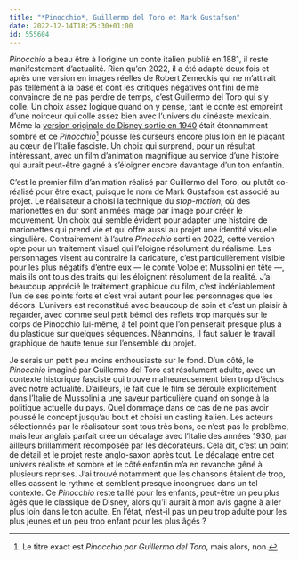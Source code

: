 ```yaml
---
title: "*Pinocchio*, Guillermo del Toro et Mark Gustafson"
date: 2022-12-14T18:25:30+01:00
id: 555604 
---
```


*Pinocchio* a beau être à l’origine un conte italien publié en 1881, il reste manifestement d’actualité. Rien qu’en 2022, il a été adapté deux fois et après une version en images réelles de Robert Zemeckis qui ne m’attirait pas tellement à la base et dont les critiques négatives ont fini de me convaincre de ne pas perdre de temps, c’est Guillermo del Toro qui s’y colle. Un choix assez logique quand on y pense, tant le conte est empreint d’une noirceur qui colle assez bien avec l’univers du cinéaste mexicain. Même la [version originale de Disney sortie en 1940](https://voiretmanger.fr/pinocchio-luske-sharpsteen/) était étonnamment sombre et ce *Pinocchio*[^1] pousse les curseurs encore plus loin en le plaçant au cœur de l’Italie fasciste. Un choix qui surprend, pour un résultat intéressant, avec un film d’animation magnifique au service d’une histoire qui aurait peut-être gagné à s’éloigner encore davantage d’un ton enfantin.

C’est le premier film d’animation réalisé par Guillermo del Toro, ou plutôt co-réalisé pour être exact, puisque le nom de Mark Gustafson est associé au projet. Le réalisateur a choisi la technique du *stop-motion*, où des marionettes en dur sont animées image par image pour créer le mouvement. Un choix qui semble évident pour adapter une histoire de marionettes qui prend vie et qui offre aussi au projet une identité visuelle singulière. Contrairement à l’autre *Pinocchio* sorti en 2022, cette version opte pour un traitement visuel qui l’éloigne résolument du réalisme. Les personnages visent au contraire la caricature, c’est particulièrement visible pour les plus négatifs d’entre eux — le comte Volpe et Mussolini en tête —, mais ils ont tous des traits qui les éloignent résolument de la réalité. J’ai beaucoup apprécié le traitement graphique du film, c’est indéniablement l’un de ses points forts et c’est vrai autant pour les personnages que les décors. L’univers est reconstitué avec beaucoup de soin et c’est un plaisir à regarder, avec comme seul petit bémol des reflets trop marqués sur le corps de Pinocchio lui-même, à tel point que l’on penserait presque plus à du plastique sur quelques séquences. Néanmoins, il faut saluer le travail graphique de haute tenue sur l’ensemble du projet.

Je serais un petit peu moins enthousiaste sur le fond. D’un côté, le *Pinocchio* imaginé par Guillermo del Toro est résolument adulte, avec un contexte historique fasciste qui trouve malheureusement bien trop d’échos avec notre actualité. D’ailleurs, le fait que le film se déroule explicitement dans l’Italie de Mussolini a une saveur particulière quand on songe à la politique actuelle du pays. Quel dommage dans ce cas de ne pas avoir poussé le concept jusqu’au bout et choisi un casting italien. Les acteurs sélectionnés par le réalisateur sont tous très bons, ce n’est pas le problème, mais leur anglais parfait crée un décalage avec l’Italie des années 1930, par ailleurs brillamment recomposée par les décorateurs. Cela dit, c’est un point de détail et le projet reste anglo-saxon après tout. Le décalage entre cet univers réaliste et sombre et le côté enfantin m’a en revanche gêné à plusieurs reprises. J’ai trouvé notamment que les chansons étaient de trop, elles cassent le rythme et semblent presque incongrues dans un tel contexte. Ce *Pinocchio* reste taillé pour les enfants, peut-être un peu plus âgés que le classique de Disney, alors qu’il aurait à mon avis gagné à aller plus loin dans le ton adulte. En l’état, n’est-il pas un peu trop adulte pour les plus jeunes et un peu trop enfant pour les plus âgés ? 


[^1]: Le titre exact est *Pinocchio par Guillermo del Toro*, mais alors, non.

